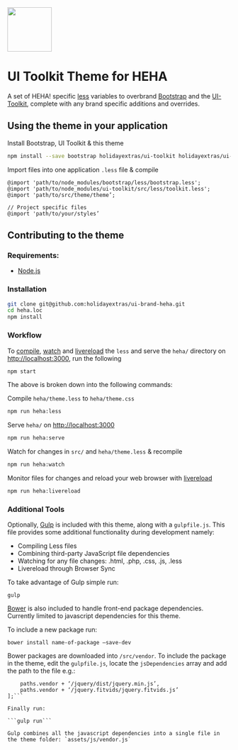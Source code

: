 <img src="http://www.holidayextras.co.uk/images/heha/heha-logo.png" height="100">

# UI Toolkit Theme for HEHA

A set of HEHA! specific [less](http://lesscss.org/) variables to overbrand  [Bootstrap](http://getbootstrap.com) and the [UI-Toolkit](http://ui-toolkit.com), complete with any brand specific additions and overrides.

## Using the theme in your application

Install Bootstrap, UI Toolkit & this theme

```bash
npm install --save bootstrap holidayextras/ui-toolkit holidayextras/ui-theme-heha
```

Import files into one application `.less` file & compile

```less
@import 'path/to/node_modules/bootstrap/less/bootstrap.less';
@import 'path/to/node_modules/ui-toolkit/src/less/toolkit.less';
@import 'path/to/src/theme/theme’;

// Project specific files
@import 'path/to/your/styles’
```

## Contributing to the theme

### Requirements:

* [Node.js](http://nodejs.org/)

### Installation

```bash
git clone git@github.com:holidayextras/ui-brand-heha.git
cd heha.loc
npm install
```

### Workflow

To [compile](https://github.com/less/less-docs/blob/master/content/usage/command-line-usage.md), [watch](https://github.com/caseywebdev/watchy#readme) and [livereload](https://www.npmjs.com/package/livereload) the `less` and serve the `heha/` directory on [http://localhost:3000](http://localhost:3000), run the following
```bash
npm start
```

The above is broken down into the following commands:

Compile `heha/theme.less` to `heha/theme.css`
```bash
npm run heha:less
```

Serve `heha/` on [http://localhost:3000](http://localhost:3000)
```bash
npm run heha:serve
```

Watch for changes in `src/` and `heha/theme.less` & recompile
```bash
npm run heha:watch
```

Monitor files for changes and reload your web browser with [livereload](https://www.npmjs.com/package/livereload)
```bash
npm run heha:livereload
```

### Additional Tools

Optionally, [Gulp](http://gulpjs.com) is included with this theme, along with a `gulpfile.js`. This file provides some additional functionality during development namely:

* Compiling Less files
* Combining third-party JavaScript file dependencies
* Watching for any file changes: .html, .php, .css, .js, .less
* Livereload through Browser Sync

To take advantage of Gulp simple run:

```gulp```

[Bower](http://bower.io) is also included to handle front-end package dependencies. Currently limited to javascript dependencies for this theme.

To include a new package run:

```bower install name-of-package —save-dev```

Bower packages are downloaded into `/src/vendor`. To include the package in the theme, edit the `gulpfile.js`, locate the `jsDependencies` array and add the path to the file e.g.:

```var jsDependencies = [
    paths.vendor + ‘/jquery/dist/jquery.min.js’,
    paths.vendor + ‘/jquery.fitvids/jquery.fitvids.js’
];```

Finally run:

```gulp run```

Gulp combines all the javascript dependencies into a single file in the theme folder: `assets/js/vendor.js`



